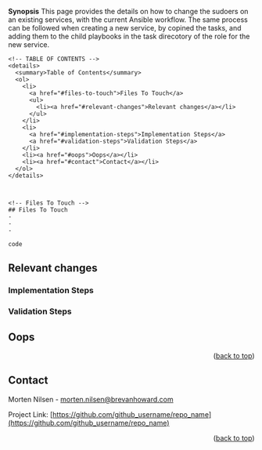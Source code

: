 **Synopsis**
This page provides the details on how to change the sudoers on an existing services, with the current Ansible workflow. The same process can be followed when creating a new service, by copined the tasks, and adding them to the child playbooks in the task direcotory of the role for the new service.

```
<!-- TABLE OF CONTENTS -->
<details>
  <summary>Table of Contents</summary>
  <ol>
    <li>
      <a href="#files-to-touch">Files To Touch</a>
      <ul>
        <li><a href="#relevant-changes">Relevant changes</a></li>
      </ul>
    </li>
    <li>
      <a href="#implementation-steps">Implementation Steps</a>
      <a href="#validation-steps">Validation Steps</a>
    </li>
    <li><a href="#oops">Oops</a></li>
    <li><a href="#contact">Contact</a></li>
  </ol>
</details>



<!-- Files To Touch -->
## Files To Touch
- 
-
-

code
```

<!-- RELEVANT CHANGES -->
## Relevant changes 


### Implementation Steps

### Validation Steps

<!-- OOPS -->
## Oops


<p align="right">(<a href="#top">back to top</a>)</p>

<!-- CONTACT -->
## Contact

Morten Nilsen - morten.nilsen@brevanhoward.com

Project Link: [https://github.com/github_username/repo_name](https://github.com/github_username/repo_name)

<p align="right">(<a href="#top">back to top</a>)</p>
  

